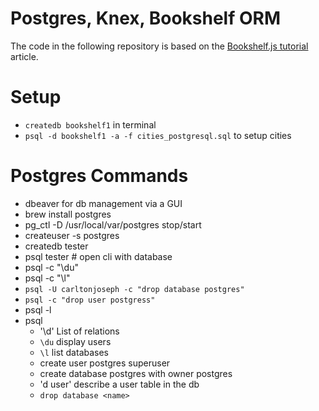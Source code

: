 # Postgres, Knex, Bookshelf ORM

The code in the following repository is based on the
[Bookshelf.js tutorial](http://zetcode.com/javascript/bookshelf/)
article.

# Setup

- `createdb bookshelf1` in terminal
- `psql -d bookshelf1 -a -f cities_postgresql.sql` to setup cities

# Postgres Commands

- dbeaver for db management via a GUI
- brew install postgres
- pg_ctl -D /usr/local/var/postgres stop/start
- createuser -s postgres
- createdb tester
- psql tester # open cli with database
- psql -c "\du"
- psql -c "\l"
- `psql -U carltonjoseph -c "drop database postgres"`
- `psql -c "drop user postgress"`
- psql -l
- psql
  - '\d' List of relations
  - `\du` display users
  - `\l` list databases
  - create user postgres superuser
  - create database postgres with owner postgres
  - 'd user' describe a user table in the db
  - `drop database <name>`
